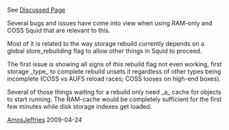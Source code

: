 See [Discussed
Page](https://wiki.squid-cache.org/action/show/Features/RockStore/Discussion/Features/RockStore#)

Several bugs and issues have come into view when using RAM-only and COSS
Squid that are relevant to this.

Most of it is related to the way storage rebuild currently depends on a
global store\_rebuilding flag to allow other things in Squid to proceed.

The first issue is showing all signs of this rebuild flag not even
working, first storage \_type\_ to complete rebuild unsets it regardless
of other types being incomplete (COSS vs AUFS reload races; COSS looses
on high-end boxes).

Several of those things waiting for a rebuild only need \_a\_ cache for
objects to start running. The RAM-cache would be completely sufficient
for the first few minutes while disk storage indexes get loaded.

[AmosJeffries](https://wiki.squid-cache.org/action/show/Features/RockStore/Discussion/AmosJeffries#)
2009-04-24
